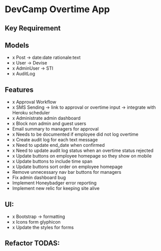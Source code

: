 # DevCamp Overtime App

## Key Requirement

## Models
 - x Post -> date:date rationale:text
 - x User -> Devise
 - x AdminUser -> STI
 - x AuditLog

## Features
 - x Approval Workflow
 - x SMS Sending -> link to approval or overtime input -> integrate with Heroku scheduler
 - x Administrate admin dashboard
 - x Block non admin and guest users
 - Email summary to managers for approval
 - x Needs to be documented if employee did not log overtime
 - x Create audit log for each text message
 - x Need to update end_date when confirmed
 - x Need to update audit log status when an overtime status rejected
 - x Update buttons on employee homepage so they show on mobile
 - x Update buttons to include time span
 - x Update buttons sort order on employee homepage
 - Remove unnecessary nav bar buttons for managers
 - Fix admin dashboard bug
 - Implement Honeybadger error reporting
 - Implement new relic for keeping site alive

## UI:
 - x Bootstrap -> formatting
 - x Icons form glyphicon
 - x Update the styles for forms

## Refactor TODAS:


